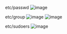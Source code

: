  etc/passwd
![image](https://user-images.githubusercontent.com/112669045/198394498-e608942f-45e0-4bcd-a98b-666d486ee04d.png)

 etc/group
![image](https://user-images.githubusercontent.com/112669045/198395597-5898b57a-3a40-49aa-a0ca-b436c0561bc7.png)
![image](https://user-images.githubusercontent.com/112669045/198395927-afcbdfad-1c9c-48ee-b184-af5b66ec444c.png)

etc/sudoers
![image](https://user-images.githubusercontent.com/112669045/198396247-d86ae481-53d3-494e-ac69-c6cd784bed9c.png)
